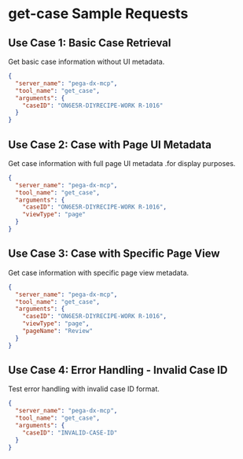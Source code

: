 # get-case Sample Requests

## Use Case 1: Basic Case Retrieval
Get basic case information without UI metadata.

```json
{
  "server_name": "pega-dx-mcp",
  "tool_name": "get_case",
  "arguments": {
    "caseID": "ON6E5R-DIYRECIPE-WORK R-1016"
  }
}
```

## Use Case 2: Case with Page UI Metadata
Get case information with full page UI metadata .for display purposes.

```json
{
  "server_name": "pega-dx-mcp",
  "tool_name": "get_case",
  "arguments": {
    "caseID": "ON6E5R-DIYRECIPE-WORK R-1016",
    "viewType": "page"
  }
}
```

## Use Case 3: Case with Specific Page View
Get case information with specific page view metadata.

```json
{
  "server_name": "pega-dx-mcp",
  "tool_name": "get_case",
  "arguments": {
    "caseID": "ON6E5R-DIYRECIPE-WORK R-1016",
    "viewType": "page",
    "pageName": "Review"
  }
}
```

## Use Case 4: Error Handling - Invalid Case ID
Test error handling with invalid case ID format.

```json
{
  "server_name": "pega-dx-mcp",
  "tool_name": "get_case",
  "arguments": {
    "caseID": "INVALID-CASE-ID"
  }
}
